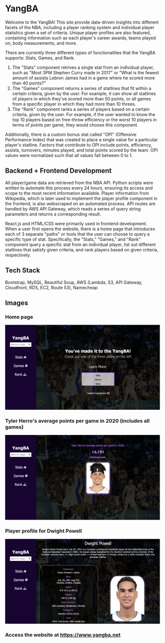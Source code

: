 # YangBA

Welcome to the YangBA! This site provide data-driven insights into different facets of the NBA, including a player ranking system and individual player statistics given a set of criteria. Unique player profiles are also featured, containing information such as each player's career awards, teams played on, body measurements, and more.

There are currently three different types of functionalities that the YangBA supports: Stats, Games, and Rank.

1. The "Stats" component retrives a single stat from an individual player, such as "Most 3PM Stephen Curry made in 2017" or "What is the fewest amount of assists Lebron James had in a game where he scored more than 40 points?"
2. The "Games" component returns a series of statlines that fit within a certain criteria, given by the user. For example, it can show all statlines of players in which they've scored more than 50 points, or all games from a specific player in which they had more than 10 threes.
3. The "Rank" component ranks a series of players based on a certain criteria, given by the user. For example, if the user wanted to know the top 10 players based on free-throw efficiency or the worst 10 players in terms of points per game, they would choose this component.

Additionally, there is a custom bonus stat called "OPI" (Offensive Performance Index) that was created to place a single value for a particular player's statline. Factors that contribute to OPI include points, efficiency, assists, turnovers, minutes played, and total points scored by the team. OPI values were normalized such that all values fall between 0 to 1.

## Backend + Frontend Development

All player/game data are retrieved from the NBA API. Python scripts were written to automate this process every 24 hours, ensuring its access and scope to the most recent information available. Player information from Wikipedia, which is later used to implement the player profile component in the frontend, is also webscraped on an automated process. API routes are handled by AWS API Gateway, which reads a series of query string parameters and returns a corresponding result.

React.js and HTML/CSS were primarily used in frontend development. When a user first opens the website, there is a home page that introduces each of 3 separate "paths" or tools that the user can choose to query a specific type of stat. Specifically, the "Stats," "Games," and "Rank" component query a specific stat from an individual player, list out different statlines that satisfy given criteria, and rank players based on given criteria, respectively.

## Tech Stack

Bootstrap, MySQL, Beautiful Soup, AWS (Lambda, S3, API Gateway, Cloudfront, RDS, EC2, Route 53), Namecheap

## Images

### Home page

![Home page](./yba-frontend/src/content/images/home_page.png)

### Tyler Herro's average points per game in 2020 (includes all games)

![Tyler Herro](./yba-frontend/src/content/images/herro_pts.png)

### Player profile for Dwight Powell

![Dwight Powell](./yba-frontend/src/content/images/powell_pfp.png)

### Access the website at https://www.yangba.net
